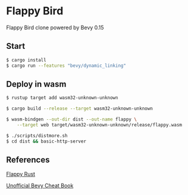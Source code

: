 # Flappy Bird

Flappy Bird clone powered by Bevy 0.15

## Start

```sh
$ cargo install
$ cargo run --features "bevy/dynamic_linking"
```

## Deploy in wasm

```sh
$ rustup target add wasm32-unknown-unknown
```

```sh
$ cargo build --release --target wasm32-unknown-unknown

$ wasm-bindgen --out-dir dist --out-name flappy \
    --target web target/wasm32-unknown-unknown/release/flappy.wasm

$ ./scripts/distmore.sh
$ cd dist && basic-http-server
```

## References

[Flappy Rust](https://www.rustfinity.com/tutorials/flappy-rust/)

[Unofficial Bevy Cheat Book](https://bevy-cheatbook.github.io/platforms/wasm.html)
